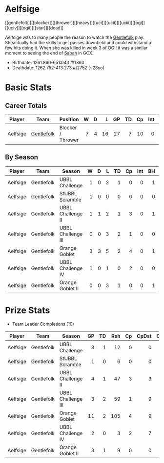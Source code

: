 # Aelfsige

[[gentlefolk]][[blocker]][[thrower]][[heavy]][[uci]][[ucii]][[uciii]][[ogi]][[uciv]][[ogii]][[star]][[dead]]

Aelfsige was to many people the reason to watch the [Gentlefolk](gentlefolk) play. Sheactually had the skills to get passes downfield and could withstand a few hits doing it. When she was killed in week 3 of OGII it was a similar moment to seeing the end of [Sabah](sabah) in GCX.

* Birthdate: 1261.860-651:043 #t1860 
* Deathdate: 1262.752-413:273 #t2752 (~28yo)

# Basic Stats

## Career Totals

| Player           | Team        | Position      | W | D | L | GP | TD | Cp | Int | BH | SI | Ki | MVP | SPP |
|------------------|-------------|---------------|--:|--:|--:|---:|---:|---:|----:|---:|---:|---:|----:|----:|
| Aelfsige | [Gentlefolk](../teams/gentlefolk) | Blocker / Thrower     |    7 |    4 |   16 |   27 |  7 |   10 | 0 |    4 |    1 |    1 |    2 |   53 |

## By Season

| Player | Team         | Season          | W | D | L | TD | Cp | Int | BH | SI | Ki | MVP | SPP |
|--------|--------------|-----------------|--:|--:|--:|---:|---:|----:|---:|---:|---:|----:|----:|
| Aelfsige | Gentlefolk | UBBL Challenge     |    1 |    0 |    2 |    1 |    0 |    0 |    1 |    0 |    0 |    1 |   10 |
| Aelfsige | Gentlefolk | StUBBL Scramble    |    1 |    0 |    0 |    0 |    0 |    0 |    0 |    0 |    0 |    0 |    0 |
| Aelfsige | Gentlefolk | UBBL Challenge II  |    1 |    1 |    2 |    1 |    3 |    0 |    1 |    0 |    0 |    0 |    8 |
| Aelfsige | Gentlefolk | UBBL Challenge III |    0 |    0 |    3 |    2 |    1 |    0 |    0 |    0 |    0 |    0 |    7 |
| Aelfsige | Gentlefolk | Orange Goblet      |    3 |    3 |    5 |    2 |    4 |    0 |    1 |    0 |    1 |    1 |   19 |
| Aelfsige | Gentlefolk | UBBL Challenge IV  |    1 |    0 |    1 |    0 |    2 |    0 |    0 |    1 |    0 |    0 |    4 |
| Aelfsige | Gentlefolk | Orange Goblet II   |    0 |    0 |    3 |    1 |    0 |    0 |    1 |    0 |    0 |    0 |    5 |

# Prize Stats

* Team Leader Completions (10)

| Player | Team         | Season          | GP | TD | Rsh | Cp | CpDst | Ctch | Int | Cas | Blk | Sck | MVP | SPP |
|--------|--------------|-----------------|---:|---:|----:|---:|------:|-----:|----:|----:|----:|----:|----:|----:|
| Aelfsige | Gentlefolk | UBBL Challenge     |  3 |    1 |   12 |    0 |     0 |    0 |    0 |    1 |   16 |    0 |    1 |   10 |
| Aelfsige | Gentlefolk | StUBBL Scramble    |  1 |    0 |    6 |    0 |     0 |    0 |    0 |    0 |    3 |    0 |    0 |    0 |
| Aelfsige | Gentlefolk | UBBL Challenge II  |  4 |    1 |   47 |    3 |     3 |    0 |    0 |    1 |   13 |    1 |    0 |    8 |
| Aelfsige | Gentlefolk | UBBL Challenge III |  3 |    2 |   59 |    1 |     9 |    0 |    0 |    0 |   13 |    0 |    0 |    7 |
| Aelfsige | Gentlefolk | Orange Goblet      | 11 |    2 |  105 |    4 |     9 |    0 |    0 |    2 |   37 |    4 |    1 |   19 |
| Aelfsige | Gentlefolk | UBBL Challenge IV  |  2 |    0 |    3 |    2 |     7 |    0 |    0 |    1 |    3 |    1 |    0 |    4 |
| Aelfsige | Gentlefolk | Orange Goblet II   |  3 |    1 |    9 |    0 |     0 |    0 |    0 |    1 |    6 |    1 |    0 |    5 |
